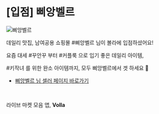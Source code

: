 # [입점] 삐앙벨르

![삐앙벨르](../../assets/marketing/dist/seller-bbiang.png)

데일리 맛집, 남여공용 쇼핑몰 #삐앙벨르 님이 볼라에 입점하셨어요!

요즘 대세 #꾸안꾸 부터 #커플룩 으로 입기 좋은 데일리 아이템,

#키작녀 를 위한 완소 아이템까지, 모두 삐앙벨르에서 겟 하세요 💝

- [삐앙벨르 님 셀러 페이지 바로가기](volla://deeplink/seller/49)

<br>

라이브 마켓 모음 앱, **Volla**

